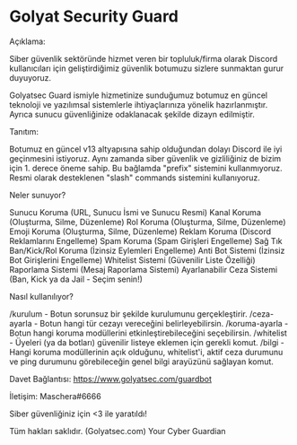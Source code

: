 # Golyat Security Guard

Açıklama:

Siber güvenlik sektöründe hizmet veren bir topluluk/firma olarak Discord kullanıcıları için geliştirdiğimiz güvenlik botumuzu sizlere sunmaktan gurur duyuyoruz.

Golyatsec Guard ismiyle hizmetinize sunduğumuz botumuz en güncel teknoloji ve yazılımsal sistemlerle ihtiyaçlarınıza yönelik hazırlanmıştır. Ayrıca sunucu güvenliğinize odaklanacak şekilde dizayn edilmiştir.

Tanıtım:

Botumuz en güncel v13 altyapısına sahip olduğundan dolayı Discord ile iyi geçinmesini istiyoruz. Aynı zamanda siber güvenlik ve gizliliğiniz de bizim için 1. derece öneme sahip. Bu bağlamda "prefix" sistemini kullanmıyoruz. Resmi olarak desteklenen "slash" commands sistemini kullanıyoruz.

Neler sunuyor?

Sunucu Koruma (URL, Sunucu İsmi ve Sunucu Resmi)
Kanal Koruma (Oluşturma, Silme, Düzenleme)
Rol Koruma (Oluşturma, Silme, Düzenleme)
Emoji Koruma (Oluşturma, Silme, Düzenleme)
Reklam Koruma (Discord Reklamlarını Engelleme)
Spam Koruma (Spam Girişleri Engelleme)
Sağ Tık Ban/Kick/Rol Koruma (İzinsiz Eylemleri Engelleme)
Anti Bot Sistemi (İzinsiz Bot Girişlerini Engelleme)
Whitelist Sistemi (Güvenilir Liste Özelliği)
Raporlama Sistemi (Mesaj Raporlama Sistemi)
Ayarlanabilir Ceza Sistemi (Ban, Kick ya da Jail - Seçim senin!)

Nasıl kullanılıyor?

/kurulum - Botun sorunsuz bir şekilde kurulumunu gerçekleştirir.
/ceza-ayarla - Botun hangi tür cezayı vereceğini belirleyebilirsin.
/koruma-ayarla - Botun hangi koruma modüllerini etkinleştirebileceğini seçebilirsin.
/whitelist - Üyeleri (ya da botları) güvenilir listeye eklemen için gerekli komut.
/bilgi - Hangi koruma modüllerinin açık olduğunu, whitelist'i, aktif ceza durumunu ve ping durumunu görebileceğin genel bilgi arayüzünü sağlayan komut.

Davet Bağlantısı: https://www.golyatsec.com/guardbot

İletişim: Maschera#6666

Siber güvenliğiniz için <3 ile yaratıldı!

Tüm hakları saklıdır. (Golyatsec.com)
Your Cyber Guardian
